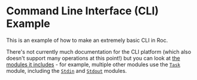 # Command Line Interface (CLI) Example

This is an example of how to make an extremely basic CLI in Roc.

There's not currently much documentation for the CLI platform (which also doesn't support many operations at this point!)
but you can look at [the modules it includes](platform) - for example,
multiple other modules use the [`Task`](platform/Task.roc) module, including the
[`Stdin`](platform/Stdin.roc) and [`Stdout`](platform/Stdout.roc) modules.
